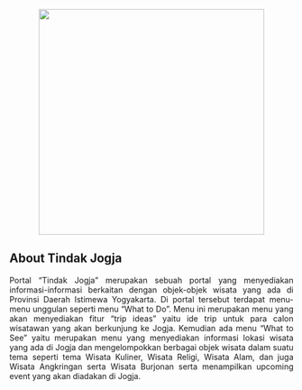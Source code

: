 <p align="center"><img src="https://drive.google.com/uc?export=view&id=19Pl33VigyFEBbYq3vfkPZo8bRZkMR4i7" width="400"></p>

## About Tindak Jogja

<p align="justify"> Portal “Tindak Jogja” merupakan sebuah portal yang menyediakan informasi-informasi berkaitan dengan objek-objek wisata yang ada di Provinsi Daerah Istimewa Yogyakarta. Di portal tersebut terdapat menu-menu unggulan seperti menu “What to Do”. Menu ini merupakan menu yang akan menyediakan fitur “trip ideas” yaitu ide trip untuk para calon wisatawan yang akan berkunjung ke Jogja. Kemudian ada menu “What to See” yaitu merupakan menu yang menyediakan informasi lokasi wisata yang ada di Jogja dan mengelompokkan berbagai objek wisata dalam suatu tema seperti tema Wisata Kuliner, Wisata Religi, Wisata Alam, dan juga Wisata Angkringan serta Wisata Burjonan serta menampilkan upcoming event yang akan diadakan di Jogja. </p>
